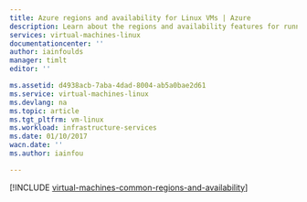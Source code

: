 ```yaml
---
title: Azure regions and availability for Linux VMs | Azure
description: Learn about the regions and availability features for running Linux virtual machines in Azure
services: virtual-machines-linux
documentationcenter: ''
author: iainfoulds
manager: timlt
editor: ''

ms.assetid: d4938acb-7aba-4dad-8004-ab5a0bae2d61
ms.service: virtual-machines-linux
ms.devlang: na
ms.topic: article
ms.tgt_pltfrm: vm-linux
ms.workload: infrastructure-services
ms.date: 01/10/2017
wacn.date: ''
ms.author: iainfou

---
```


[!INCLUDE [virtual-machines-common-regions-and-availability](../../includes/virtual-machines-common-regions-and-availability.md)]